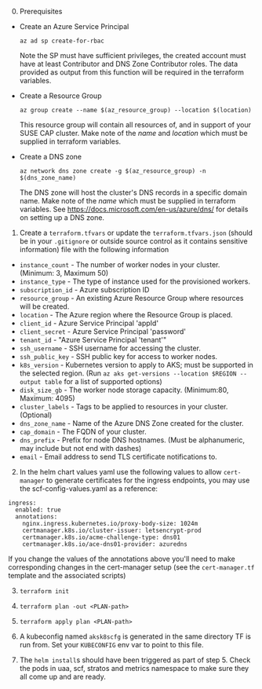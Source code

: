 0. Prerequisites
  * Create an Azure Service Principal
    ```
    az ad sp create-for-rbac
    ```
    Note the SP must have sufficient privileges, the created account must have at least Contributor and DNS Zone Contributor roles. The data provided as output from this function will be required in the terraform variables.

  * Create a Resource Group
    ```
    az group create --name $(az_resource_group) --location $(location)
    ```
    This resource group will contain all resources of, and in support of your SUSE CAP cluster. Make note of the _name_ and _location_ which must be supplied in terraform variables.

  * Create a DNS zone
    ```
    az network dns zone create -g $(az_resource_group) -n $(dns_zone_name)
    ```
    The DNS zone will host the cluster's DNS records in a specific domain name. Make note of the _name_ which must be supplied in terraform variables. See https://docs.microsoft.com/en-us/azure/dns/ for details on setting up a DNS zone.

1. Create a `terraform.tfvars` or update the `terraform.tfvars.json` (should be in your `.gitignore` or outside source control as it contains sensitive information) file with the following information
  - `instance_count` - The number of worker nodes in your cluster. (Minimum: 3, Maximum 50)
  - `instance_type` - The type of instance used for the provisioned workers.
  - `subscription_id` - Azure subscription ID
  - `resource_group` - An existing Azure Resource Group where resources will be created.
  - `location` - The Azure region where the Resource Group is placed.
  - `client_id` - Azure Service Principal 'appId'
  - `client_secret` - Azure Service Principal 'password'
  - `tenant_id` - "Azure Service Principal 'tenant'"
  - `ssh_username` - SSH username for accessing the cluster.
  - `ssh_public_key` - SSH public key for access to worker nodes.
  - `k8s_version` - Kubernetes version to apply to AKS; must be supported in the selected region. (Run `az aks get-versions --location $REGION --output table` for a list of supported options)
  - `disk_size_gb` - The worker node storage capacity. (Minimum:80, Maximum: 4095)
  - `cluster_labels` - Tags to be applied to resources in your cluster. (Optional)
  - `dns_zone_name` - Name of the Azure DNS Zone created for the cluster.
  - `cap_domain` - The FQDN of your cluster.
  - `dns_prefix` - Prefix for node DNS hostnames. (Must be alphanumeric, may include but not end with dashes)
  - `email` - Email address to send TLS certificate notifications to.

2. In the helm chart values yaml use the following values to allow `cert-manager` to generate certificates for the ingress endpoints, you may use the scf-config-values.yaml as a reference:

  ```
  ingress:
    enabled: true
    annotations:
      nginx.ingress.kubernetes.io/proxy-body-size: 1024m
      certmanager.k8s.io/cluster-issuer: letsencrypt-prod
      certmanager.k8s.io/acme-challenge-type: dns01
      certmanager.k8s.io/ace-dns01-provider: azuredns
  ```

  If you change the values of the annotations above you'll need to make corresponding changes in the cert-manager setup (see the `cert-manager.tf` template and the associated scripts)

3. `terraform init`

4. `terraform plan -out <PLAN-path>`

5. `terraform apply plan <PLAN-path>`

6. A kubeconfig named `aksk8scfg` is generated in the same directory TF is run from. Set your `KUBECONFIG` env var to point to this file.

7. The `helm install`s should have been triggered as part of step 5. Check the pods in uaa, scf, stratos and metrics namespace to make sure they all come up and are ready.
